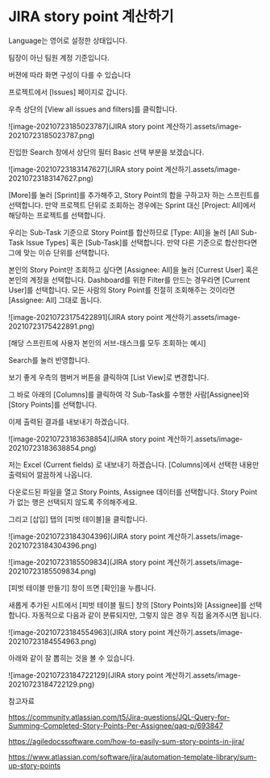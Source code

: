 # JIRA story point 계산하기

Language는 영어로 설정한 상태입니다.

팀장이 아닌 팀원 계정 기준입니다.

버젼에 따라 화면 구성이 다를 수 있습니다



프로젝트에서 [Issues] 페이지로 갑니다.

우측 상단의 [View all issues and filters]를 클릭합니다.

![image-20210723185023787](JIRA story point 계산하기.assets/image-20210723185023787.png)

진입한 Search 창에서 상단의 필터 Basic 선택 부분을 보겠습니다.

![image-20210723183147627](JIRA story point 계산하기.assets/image-20210723183147627.png)

[More]를 눌러 [Sprint]를 추가해주고, Story Point의 합을 구하고자 하는 스프린트를 선택합니다. 만약 프로젝트 단위로 조회하는 경우에는 Sprint 대신 [Project: All]에서 해당하는 프로젝트를 선택합니다.

우리는 Sub-Task 기준으로 Story Point를 합산하므로 [Type: All]을 눌러 [All Sub-Task Issue Types] 혹은 [Sub-Task]를 선택합니다. 만약 다른 기준으로 합산한다면 그에 맞는 이슈 단위를 선택합니다.

본인의 Story Point만 조회하고 싶다면 [Assignee: All]을 눌러 [Currest User] 혹은 본인의 계정을 선택합니다. Dashboard를 위한 Filter를 만드는 경우라면 [Current User]를 선택합니다. 모든 사람의 Story Point를 친절히 조회해주는 것이라면 [Assignee: All] 그대로 둡니다.

![image-20210723175422891](JIRA story point 계산하기.assets/image-20210723175422891.png)

[해당 스프린트에 사용자 본인의 서브-태스크를 모두 조회하는 예시]

Search를 눌러 반영합니다.



보기 좋게 우측의 햄버거 버튼을 클릭하여 [List View]로 변경합니다.

그 바로 아래의 [Columns]를 클릭하여 각 Sub-Task를 수행한 사람[Assignee]와 [Story Points]를 선택합니다.



이제 출력된 결과를 내보내기 하겠습니다.

![image-20210723183638854](JIRA story point 계산하기.assets/image-20210723183638854.png)

저는 Excel (Current fields) 로 내보내기 하겠습니다. [Columns]에서 선택한 내용만 출력되어 깔끔하게 나옵니다.

다운로드된 파일을 열고 Story Points, Assignee 데이터를 선택합니다. Story Point가 없는 행은 선택되지 않도록 주의해주세요.

그리고 [삽입] 탭의 [피벗 테이블]을 클릭합니다. 

![image-20210723184304396](JIRA story point 계산하기.assets/image-20210723184304396.png)

![image-20210723185509834](JIRA story point 계산하기.assets/image-20210723185509834.png)

[피벗 테이블 만들기] 창이 뜨면 [확인]을 누릅니다.

새롭게 추가된 시트에서 [피벗 테이블 필드] 창의 [Story Points]와 [Assignee]를 선택합니다. 자동적으로 다음과 같이 분류되지만, 그렇지 않은 경우 직접 옮겨주시면 됩니다.

![image-20210723184554963](JIRA story point 계산하기.assets/image-20210723184554963.png)

아래와 같이 잘 뽑히는 것을 볼 수 있습니다.

![image-20210723184722129](JIRA story point 계산하기.assets/image-20210723184722129.png)





참고자료

https://community.atlassian.com/t5/Jira-questions/JQL-Query-for-Summing-Completed-Story-Points-Per-Assignee/qaq-p/693847

https://agiledocssoftware.com/how-to-easily-sum-story-points-in-jira/

https://www.atlassian.com/software/jira/automation-template-library/sum-up-story-points